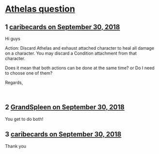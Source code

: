 # [Athelas question](https://community.fantasyflightgames.com/topic/283728-athelas-question/)

## 1 [caribecards on September 30, 2018](https://community.fantasyflightgames.com/topic/283728-athelas-question/?do=findComment&comment=3487965)

Hi guys

Action: Discard Athelas and exhaust attached character to heal all damage on a character. You may discard a Condition attachment from that character.

Does it mean that both actions can be done at the same time? or Do I need to choose one of them?

Regards, 

 

## 2 [GrandSpleen on September 30, 2018](https://community.fantasyflightgames.com/topic/283728-athelas-question/?do=findComment&comment=3487972)

You get to do both!

## 3 [caribecards on September 30, 2018](https://community.fantasyflightgames.com/topic/283728-athelas-question/?do=findComment&comment=3488000)

Thank you

